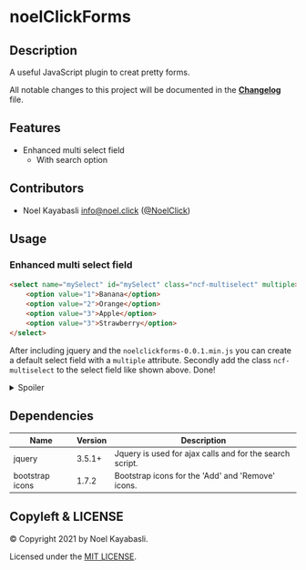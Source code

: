 # noelClickForms
## Description
A useful JavaScript plugin to creat pretty forms.

All notable changes to this project will be documented in the **[Changelog](CHANGELOG.md)** file.

## Features
- Enhanced multi select field
    - With search option

## Contributors
- Noel Kayabasli <info@noel.click> ([@NoelClick](https://github.com/NoelClick))

## Usage
### Enhanced multi select field
```html
<select name="mySelect" id="mySelect" class="ncf-multiselect" multiple>
    <option value="1">Banana</option>
    <option value="2">Orange</option>
    <option value="3">Apple</option>
    <option value="3">Strawberry</option>
</select>
```
After including jquery and the `noelclickforms-0.0.1.min.js` you can create a default select field with a `multiple` attribute. Secondly add the class `ncf-multiselect` to the select field like shown above. Done!

<details>
<summary>Spoiler</summary>

![noelClickForms Multi Select](Public/Images/noelClickForms-multiselect.png "noelClickForms multi select example")

</details>

## Dependencies
| Name            | Version | Description                                              |
|-----------------|---------|----------------------------------------------------------|
| jquery          | 3.5.1+  | Jquery is used for ajax calls and for the search script. |
| bootstrap icons | 1.7.2   | Bootstrap icons for the 'Add' and 'Remove' icons.        |


## Copyleft & LICENSE
© Copyright 2021 by Noel Kayabasli.

Licensed under the [MIT LICENSE](LICENSE).